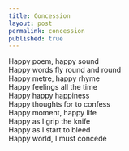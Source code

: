 ```yaml
---
title: Concession
layout: post
permalink: concession
published: true
---
```

Happy poem, happy sound  
Happy words fly round and round  
Happy metre, happy rhyme  
Happy feelings all the time  
Happy happy happiness  
Happy thoughts for to confess  
Happy moment, happy life  
Happy as I grip the knife  
Happy as I start to bleed  
Happy world, I must concede
